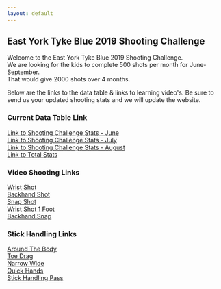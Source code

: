 ```yaml
---
layout: default
---
```


## East York Tyke Blue 2019 Shooting Challenge
    
Welcome to the East York Tyke Blue 2019 Shooting Challenge.  
We are looking for the kids to complete 500 shots per month for June-September.   
That would give 2000 shots over 4 months.

Below are the links to the data table & links to learning video's. Be sure to send us your updated shooting stats
and we will update the website.  
    
### Current Data Table Link
    
[Link to Shooting Challenge Stats - June](./june.html)  
[Link to Shooting Challenge Stats - July](./july.html)  
[Link to Shooting Challenge Stats - August](./aug.html)  
[Link to Total Stats](./total.html)

### Video Shooting Links
    
[Wrist Shot](https://www.youtube.com/watch?v=HcHCX5uHsQk)  
[Backhand Shot](https://www.youtube.com/watch?v=YglJWbIX6f4)     
[Snap Shot](https://www.youtube.com/watch?v=fZ_yd5JhjHs)  
[Wrist Shot 1 Foot](https://www.youtube.com/watch?v=3KZhgoJmlOk)  
[Backhand Snap](https://www.youtube.com/watch?v=bFnxRrRTaN0)  

### Stick Handling Links

[Around The Body](https://www.youtube.com/watch?v=eSPSYxBivvo)  
[Toe Drag](https://www.youtube.com/watch?v=Ucmouy77VsM)  
[Narrow Wide](https://www.youtube.com/watch?v=izvoeCjGCn0)  
[Quick Hands](https://www.youtube.com/watch?v=ISypX803SAc)  
[Stick Handling Pass](https://www.youtube.com/watch?v=Rako2RAfJXk)  
